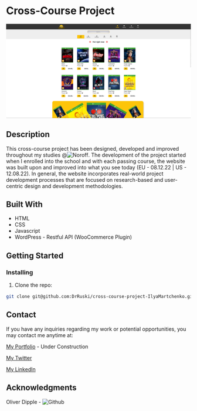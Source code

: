 # Cross-Course Project

![image](images/Cross-Course-Project.png)


## Description

This cross-course project has been designed, developed and improved throughout my studies @![Noroff](https://www.noroff.no/en/).
The development of the project started when I enrolled into the school and with each passing course, the website was built upon and improved into what you see today (EU - 08.12.22 | US - 12.08.22).
In general, the website incorporates real-world project development processes that are focused on research-based and user-centric design and development methodologies.


## Built With

- HTML
- CSS
- Javascript
- WordPress - Restful API (WooCommerce Plugin)

## Getting Started

### Installing

1. Clone the repo:

```bash
git clone git@github.com:DrRuski/cross-course-project-IlyaMartchenko.git
```


## Contact

If you have any inquiries regarding my work or potential opportunities, you may contact me anytime at:

[My Portfolio](imdev.no) - Under Construction

[My Twitter](https://twitter.com/elias_eko)

[My LinkedIn](https://www.linkedin.com/in/elias-ekorn%C3%A5s/)


## Acknowledgments

Oliver Dipple - ![Github](https://github.com/fermain)
